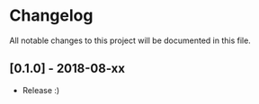 # Changelog
All notable changes to this project will be documented in this file.

## [0.1.0] - 2018-08-xx
- Release :)

